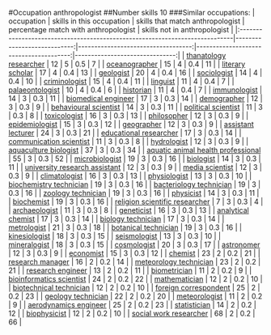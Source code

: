#Occupation anthropologist
##Number skills 10
###Similar occupations:
| occupation                                                                  |   skills in this occupation |   skills that match anthropologist |   percentage match with anthropologist |   skills not in anthropologist |
|:----------------------------------------------------------------------------|----------------------------:|-----------------------------------:|---------------------------------------:|-------------------------------:|
| [thanatology researcher](thanatology_researcher.md)                         |                          12 |                                  5 |                                    0.5 |                              7 |
| [oceanographer](oceanographer.md)                                           |                          15 |                                  4 |                                    0.4 |                             11 |
| [literary scholar](literary_scholar.md)                                     |                          17 |                                  4 |                                    0.4 |                             13 |
| [geologist](geologist.md)                                                   |                          20 |                                  4 |                                    0.4 |                             16 |
| [sociologist](sociologist.md)                                               |                          14 |                                  4 |                                    0.4 |                             10 |
| [criminologist](criminologist.md)                                           |                          15 |                                  4 |                                    0.4 |                             11 |
| [linguist](linguist.md)                                                     |                          11 |                                  4 |                                    0.4 |                              7 |
| [palaeontologist](palaeontologist.md)                                       |                          10 |                                  4 |                                    0.4 |                              6 |
| [historian](historian.md)                                                   |                          11 |                                  4 |                                    0.4 |                              7 |
| [immunologist](immunologist.md)                                             |                          14 |                                  3 |                                    0.3 |                             11 |
| [biomedical engineer](biomedical_engineer.md)                               |                          17 |                                  3 |                                    0.3 |                             14 |
| [demographer](demographer.md)                                               |                          12 |                                  3 |                                    0.3 |                              9 |
| [behavioural scientist](behavioural_scientist.md)                           |                          14 |                                  3 |                                    0.3 |                             11 |
| [political scientist](political_scientist.md)                               |                          11 |                                  3 |                                    0.3 |                              8 |
| [toxicologist](toxicologist.md)                                             |                          16 |                                  3 |                                    0.3 |                             13 |
| [philosopher](philosopher.md)                                               |                          12 |                                  3 |                                    0.3 |                              9 |
| [epidemiologist](epidemiologist.md)                                         |                          15 |                                  3 |                                    0.3 |                             12 |
| [geographer](geographer.md)                                                 |                          12 |                                  3 |                                    0.3 |                              9 |
| [assistant lecturer](assistant_lecturer.md)                                 |                          24 |                                  3 |                                    0.3 |                             21 |
| [educational researcher](educational_researcher.md)                         |                          17 |                                  3 |                                    0.3 |                             14 |
| [communication scientist](communication_scientist.md)                       |                          11 |                                  3 |                                    0.3 |                              8 |
| [hydrologist](hydrologist.md)                                               |                          12 |                                  3 |                                    0.3 |                              9 |
| [aquaculture biologist](aquaculture_biologist.md)                           |                          37 |                                  3 |                                    0.3 |                             34 |
| [aquatic animal health professional](aquatic_animal_health_professional.md) |                          55 |                                  3 |                                    0.3 |                             52 |
| [microbiologist](microbiologist.md)                                         |                          19 |                                  3 |                                    0.3 |                             16 |
| [biologist](biologist.md)                                                   |                          14 |                                  3 |                                    0.3 |                             11 |
| [university research assistant](university_research_assistant.md)           |                          12 |                                  3 |                                    0.3 |                              9 |
| [media scientist](media_scientist.md)                                       |                          12 |                                  3 |                                    0.3 |                              9 |
| [climatologist](climatologist.md)                                           |                          16 |                                  3 |                                    0.3 |                             13 |
| [physiologist](physiologist.md)                                             |                          13 |                                  3 |                                    0.3 |                             10 |
| [biochemistry technician](biochemistry_technician.md)                       |                          19 |                                  3 |                                    0.3 |                             16 |
| [bacteriology technician](bacteriology_technician.md)                       |                          19 |                                  3 |                                    0.3 |                             16 |
| [zoology technician](zoology_technician.md)                                 |                          19 |                                  3 |                                    0.3 |                             16 |
| [physicist](physicist.md)                                                   |                          14 |                                  3 |                                    0.3 |                             11 |
| [biochemist](biochemist.md)                                                 |                          19 |                                  3 |                                    0.3 |                             16 |
| [religion scientific researcher](religion_scientific_researcher.md)         |                           7 |                                  3 |                                    0.3 |                              4 |
| [archaeologist](archaeologist.md)                                           |                          11 |                                  3 |                                    0.3 |                              8 |
| [geneticist](geneticist.md)                                                 |                          16 |                                  3 |                                    0.3 |                             13 |
| [analytical chemist](analytical_chemist.md)                                 |                          17 |                                  3 |                                    0.3 |                             14 |
| [biology technician](biology_technician.md)                                 |                          17 |                                  3 |                                    0.3 |                             14 |
| [metrologist](metrologist.md)                                               |                          21 |                                  3 |                                    0.3 |                             18 |
| [botanical technician](botanical_technician.md)                             |                          19 |                                  3 |                                    0.3 |                             16 |
| [kinesiologist](kinesiologist.md)                                           |                          18 |                                  3 |                                    0.3 |                             15 |
| [seismologist](seismologist.md)                                             |                          13 |                                  3 |                                    0.3 |                             10 |
| [mineralogist](mineralogist.md)                                             |                          18 |                                  3 |                                    0.3 |                             15 |
| [cosmologist](cosmologist.md)                                               |                          20 |                                  3 |                                    0.3 |                             17 |
| [astronomer](astronomer.md)                                                 |                          12 |                                  3 |                                    0.3 |                              9 |
| [economist](economist.md)                                                   |                          15 |                                  3 |                                    0.3 |                             12 |
| [chemist](chemist.md)                                                       |                          23 |                                  2 |                                    0.2 |                             21 |
| [research manager](research_manager.md)                                     |                          16 |                                  2 |                                    0.2 |                             14 |
| [meteorology technician](meteorology_technician.md)                         |                          23 |                                  2 |                                    0.2 |                             21 |
| [research engineer](research_engineer.md)                                   |                          13 |                                  2 |                                    0.2 |                             11 |
| [biometrician](biometrician.md)                                             |                          11 |                                  2 |                                    0.2 |                              9 |
| [bioinformatics scientist](bioinformatics_scientist.md)                     |                          24 |                                  2 |                                    0.2 |                             22 |
| [mathematician](mathematician.md)                                           |                          12 |                                  2 |                                    0.2 |                             10 |
| [biotechnical technician](biotechnical_technician.md)                       |                          12 |                                  2 |                                    0.2 |                             10 |
| [foreign correspondent](foreign_correspondent.md)                           |                          25 |                                  2 |                                    0.2 |                             23 |
| [geology technician](geology_technician.md)                                 |                          22 |                                  2 |                                    0.2 |                             20 |
| [meteorologist](meteorologist.md)                                           |                          11 |                                  2 |                                    0.2 |                              9 |
| [aerodynamics engineer](aerodynamics_engineer.md)                           |                          25 |                                  2 |                                    0.2 |                             23 |
| [statistician](statistician.md)                                             |                          14 |                                  2 |                                    0.2 |                             12 |
| [biophysicist](biophysicist.md)                                             |                          12 |                                  2 |                                    0.2 |                             10 |
| [social work researcher](social_work_researcher.md)                         |                          68 |                                  2 |                                    0.2 |                             66 |
